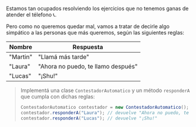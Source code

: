 Estamos tan ocupados resolviendo los ejercicios que no tenemos ganas de atender el télefono :telephone_receiver:.

Pero como no queremos quedar mal, vamos a tratar de decirle algo simpático a las personas que más queremos, según las siguientes reglas:

<table class="table table-bordered table-striped">
  <thead>
    <tr>
      <th>Nombre</th>
      <th>Respuesta</th>
    </tr>
  </thead>
  <tbody>
    <tr>
      <td>"Martin"</td>
      <td>"Llamá más tarde"</td>
    </tr>
    <tr>
      <td>"Laura"</td>
      <td>"Ahora no puedo, te llamo después"</td>
    </tr>
    <tr>
      <td>"Lucas"</td>
      <td>"¡Shu!"</td>
    </tr>
  </tbody>
</table>

> Implementá una clase `ContestadorAutomatico` y un método `responderA` que cumpla con dichas reglas: 
> 
> ```java
> ContestadorAutomatico contestador = new ContestadorAutomatico();
> contestador.responderA("Laura"); // devuelve "Ahora no puedo, te llamo después"
> contestador.responderA("Lucas"); // devuelve "¡Shu!"
> ```
> 

